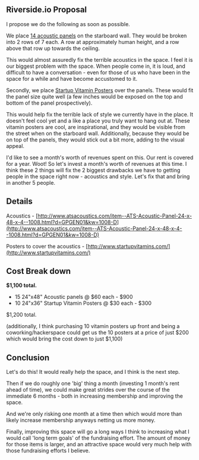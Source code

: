 ## Riverside.io Proposal

I propose we do the following as soon as possible. 

We place [14 acoustic panels](http://www.atsacoustics.com/item--ATS-Acoustic-Panel-24-x-48-x-4--1008.html?d=GPGEN01&kw=1008-D) on the starboard wall. They would be broken into 2 rows of 7 each. A row at approximately human height, and a row above that row up towards the ceiling.

This would almost assuredly fix the terrible acoustics in the space. I feel it is our biggest problem with the space. When people come in, it is loud, and difficult to have a conversation - even for those of us who have been in the space for a while and have become accustomed to it.

Secondly, we place [Startup Vitamin Posters](http://www.startupvitamins.com/) over the panels. These would fit the panel size quite well (a few inches would be exposed on the top and bottom of the panel prospectively).

This would help fix the terrible lack of style we currently have in the place. It doesn't feel cool yet and a like a place you truly want to hang out at. These vitamin posters are cool, are inspirational, and they would be visible from the street when on the starboard wall. Additionally, because they would be on top of the panels, they would stick out a bit more, adding to the visual appeal.

I'd like to see a month's worth of revenues spent on this. Our rent is covered for a year. Woot! So let's invest a month's worth of revenues at this time. I think these 2 things will fix the 2 biggest drawbacks we have to getting people in the space right now - acoustics and style. Let's fix that and bring in another 5 people.

## Details

Acoustics - [http://www.atsacoustics.com/item--ATS-Acoustic-Panel-24-x-48-x-4--1008.html?d=GPGEN01&kw=1008-D](http://www.atsacoustics.com/item--ATS-Acoustic-Panel-24-x-48-x-4--1008.html?d=GPGEN01&kw=1008-D)

Posters to cover the acoustics - [http://www.startupvitamins.com/](http://www.startupvitamins.com/)

## Cost Break down

**$1,100 total.**

* 15 24"x48" Acoustic panels @ $60 each - $900
* 10 24"x36" Startup Vitamin Posters @ $30 each - $300

$1,200 total.

(additionally, I think purchasing 10 vitamin posters up front and being a coworking/hackerspace could get us the 10 posters at a price of just $200 which would bring the cost down to just $1,100)

## Conclusion

Let's do this! It would really help the space, and I think is the next step. 

Then if we do roughly one 'big' thing a month (investing 1 month's rent ahead of time), we could make great strides over the course of the immediate 6 months - both in increasing membership and improving the space.

And we're only risking one month at a time then which would more than likely increase membership anyways netting us more money.

Finally, improving this space will go a long ways I think to increasing what I would call 'long term goals' of the fundraising effort. The amount of money for those items is larger, and an attractive space would very much help with those fundraising efforts I believe.



